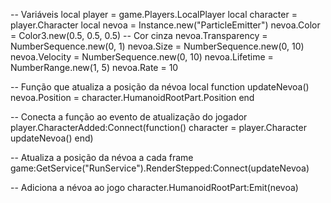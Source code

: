 -- Variáveis
local player = game.Players.LocalPlayer
local character = player.Character
local nevoa = Instance.new("ParticleEmitter")
nevoa.Color = Color3.new(0.5, 0.5, 0.5) -- Cor cinza
nevoa.Transparency = NumberSequence.new(0, 1)
nevoa.Size = NumberSequence.new(0, 10)
nevoa.Velocity = NumberSequence.new(0, 10)
nevoa.Lifetime = NumberRange.new(1, 5)
nevoa.Rate = 10

-- Função que atualiza a posição da névoa
local function updateNevoa()
nevoa.Position = character.HumanoidRootPart.Position
end

-- Conecta a função ao evento de atualização do jogador
player.CharacterAdded:Connect(function()
character = player.Character
updateNevoa()
end)

-- Atualiza a posição da névoa a cada frame
game:GetService("RunService").RenderStepped:Connect(updateNevoa)

-- Adiciona a névoa ao jogo
character.HumanoidRootPart:Emit(nevoa)
